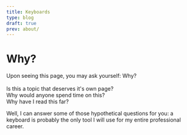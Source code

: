 ```yaml
---
title: Keyboards
type: blog
draft: true
prev: about/
---
```


# Why?

Upon seeing this page, you may ask yourself: Why? <br/><br/>
Is this a topic that deserves it's own page? <br/>
Why would anyone spend time on this?<br/>
Why have I read this far? <br/>

Well, I can answer some of those hypothetical questions for you: a keyboard is probably the only tool I will use for my entire professional career.


